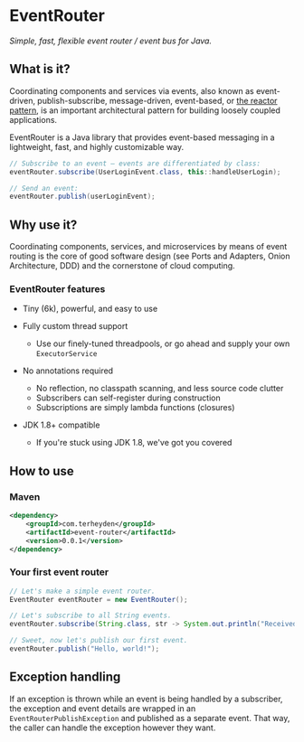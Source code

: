# EventRouter

_Simple, fast, flexible event router / event bus for Java._

## What is it?
Coordinating components and services via events, also known as
event-driven, publish-subscribe, message-driven, event-based,
or [the reactor pattern](https://en.wikipedia.org/wiki/Reactor_pattern),
is an important architectural pattern for building loosely coupled
applications.

EventRouter is a Java library that provides event-based messaging
in a lightweight, fast, and highly customizable way.

```java
// Subscribe to an event — events are differentiated by class:
eventRouter.subscribe(UserLoginEvent.class, this::handleUserLogin);

// Send an event:
eventRouter.publish(userLoginEvent);
```

## Why use it?
Coordinating components, services, and microservices by means of event routing
is the core of good software design (see Ports and Adapters, Onion Architecture, DDD)
and the cornerstone of cloud computing.

### EventRouter features

* Tiny (6k), powerful, and easy to use

* Fully custom thread support
  * Use our finely-tuned threadpools, or go ahead and supply your own `ExecutorService`

* No annotations required
  * No reflection, no classpath scanning, and less source code clutter
  * Subscribers can self-register during construction
  * Subscriptions are simply lambda functions (closures)

* JDK 1.8+ compatible
  * If you're stuck using JDK 1.8, we've got you covered

## How to use
### Maven
```xml
<dependency>
    <groupId>com.terheyden</groupId>
    <artifactId>event-router</artifactId>
    <version>0.0.1</version>
</dependency>
```

### Your first event router
```java
// Let's make a simple event router.
EventRouter eventRouter = new EventRouter();

// Let's subscribe to all String events.
eventRouter.subscribe(String.class, str -> System.out.println("Received: " + str));

// Sweet, now let's publish our first event.
eventRouter.publish("Hello, world!");
```

## Exception handling
If an exception is thrown while an event is being handled by a subscriber,
the exception and event details are wrapped in an `EventRouterPublishException`
and published as a separate event. That way, the caller can handle the
exception however they want.
